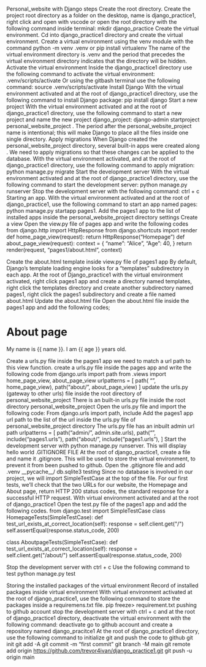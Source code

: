 Personal_website with Django steps
Create the root directory.
Create the project root directory as a folder on the desktop, name is django_practice1, right click and open with vscode or open the root directory with the following command inside terminal: mkdir django_practice
Create the virtual environment.
Cd into django_practice1 directory and create the virtual environment.
Create a virtual environment using the venv module with the command python -m venv .venv or pip install virtualenv
The name of the virtual environment directory is .venv and the period that precedes the virtual environment directory indicates that the directory will be hidden.
Activate the virtual environment
Inside the django_practice1 directory use the following command to activate the virtual environment: .venv/scripts/activate
Or using the gitbash terminal use the following command: source .venv/scripts/activate
Install Django
With the virtual environment activated and at the root of django_practice1 directory, use the following command to install Django package: pip install django
Start a new project
With the virtual environment activated and at the root of django_practice1 directory, use the following command to start a new project and name the new project django_project: django-admin startproject personal_website_project .
The period after the personal_website_project name is intentional; this will make Django to place all the files inside one single directory.
Apply migrations
When Django created the personal_website_project directory, several built-in apps were created along .
We need to apply migrations so that these changes can be applied to the database.
With the virtual environment activated, and at the root of django_practice1 directory, use the following command to apply migration: python manage.py migrate
Start the development server
With the virtual environment activated and at the root of django_practice1 directory, use the following command to start the development server: python manage.py runserver
Stop the development server with the following command: ctrl + c
Starting an app.
With the virtual environment activated and at the root of django_practice1, use the following command to start an app named pages: python manage.py startapp pages1.
Add the pages1 app to the list of installed apps inside the personal_website_project directory settings
Create a view
Open the view.py file of pages app and write the following codes
from django.http import HttpResponse
from django.shortcuts import render
def home_page_view(request):
	return HttpResponse(“Homepage”)
def about_page_view(request):
	context = {
“name”: “Alice”,
“Age”: 40, 
}
	return render(request, “pages1/about.html”, context)

Create the about.html template inside view.py file of pages1 app
By default, Django’s template loading engine looks for a “templates” subdirectory in each app.
At the root of Django_practice1 with the virtual environment activated, right click pages1 app and create a directory named templates, right click the templates directory and create another subdirectory named pages1, right click the pages1 subdirectory and create a file named about.html
Update the about.html file
Open the about.html file inside the pages1 app and add the following codes;
<h1>About page</h1>
<p>My name is {{ name }}. I am {{ age }} years old.</p>
Create a urls.py file inside the pages1 app
we need to match a url path to this view function.
create a urls.py file inside the pages app and write the following code
from django.urls import path
from .views import home_page_view, about_page_view 
urlpatterns = [
path( “”, home_page_view),
path(“about/”, about_page_view)
]
update the urls.py (gateway to other urls) file inside the root directory of personal_website_project
There is an built-in urls.py file inside the root directory personal_website_project
Open the urls.py file and import the following code:
From django.urls import path, include
Add the pages1 app url path to the list of the url inside the urls.py file of  personal_website_project directory
The urls.py file has an inbuilt admin url path
urlpatterns = [
path(“admin/”, admin.site.urls),
path(“”, include(“pages1.urls”),
path(“about/”, include(“pages1.urls”),
]
Start the development server with python manage.py runserver.
This will display hello world
.GITIGNORE FILE
At the root of django_practice1, create a file and name it .gitignore.
This will be used to store the virtual environment, to prevent it from been pushed to github.
Open the .gitignore file and add .venv
__pycache__/
db.sqlite3
testing
Since no database is involved in our project, we will import SimpleTestCase at the top of the file. For our first tests, we’ll check that the two URLs for our website, the Homepage and About page, return HTTP 200 status codes, the standard response for a successful HTTP request.
With virtual environment activated and at the root of django_practice1
Open the test.py file of the pages1 app and add the following codes.
from django.test import SimpleTestCase
class HomepageTests(SimpleTestCase):
def test_url_exists_at_correct_location(self):
response = self.client.get("/")
self.assertEqual(response.status_code, 200)

class AboutpageTests(SimpleTestCase):
def test_url_exists_at_correct_location(self):
response = self.client.get("/about/")
self.assertEqual(response.status_code, 200)

Stop the development server with ctrl + c
Use the following command to test python manage.py test

Storing the installed packages of the virtual environment
Record of installed packages inside virtual environment
With virtual environment activated at the root of django_practice1, use the following command to store the packages inside a requiremens.txt file.
pip freeze> requirement.txt
pushing to github account
stop the development server with ctrl + c and at the root of django_practice1 directory, deactivate the virtual environment with the following command: deactivate
go to github account and create a repository named django_pracitce1
At the root of django_practice1 directory, use the following command to initialize git and push the code to github
git init
git add -A
git commit -m “first commit”
git branch -M main
git remote add origin https://github.com/trevor4ivan/django_practice1.git
git push -u origin main

